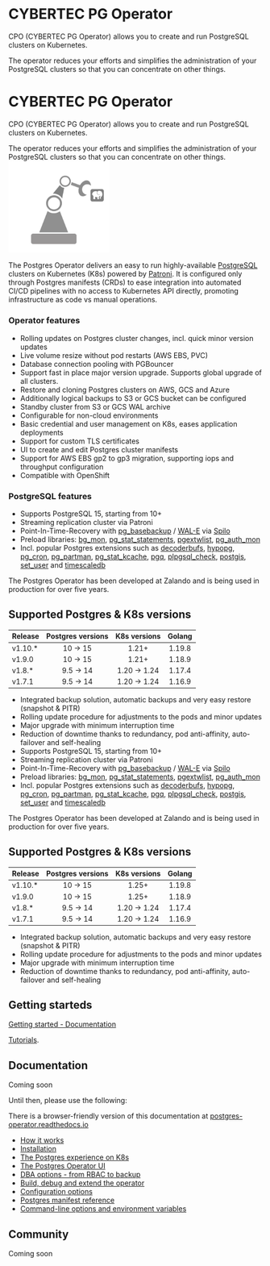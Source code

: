 # CYBERTEC PG Operator

CPO (CYBERTEC PG Operator) allows you to create and run PostgreSQL clusters on Kubernetes.

The operator reduces your efforts and simplifies the administration of your PostgreSQL clusters so that you can concentrate on other things.
# CYBERTEC PG Operator

CPO (CYBERTEC PG Operator) allows you to create and run PostgreSQL clusters on Kubernetes.

The operator reduces your efforts and simplifies the administration of your PostgreSQL clusters so that you can concentrate on other things.
<img src="docs/diagrams/logo.png" width="200">

The Postgres Operator delivers an easy to run highly-available [PostgreSQL](https://www.postgresql.org/)
clusters on Kubernetes (K8s) powered by [Patroni](https://github.com/zalando/patroni).
It is configured only through Postgres manifests (CRDs) to ease integration into automated CI/CD
pipelines with no access to Kubernetes API directly, promoting infrastructure as code vs manual operations.

### Operator features

* Rolling updates on Postgres cluster changes, incl. quick minor version updates
* Live volume resize without pod restarts (AWS EBS, PVC)
* Database connection pooling with PGBouncer
* Support fast in place major version upgrade. Supports global upgrade of all clusters.
* Restore and cloning Postgres clusters on AWS, GCS and Azure
* Additionally logical backups to S3 or GCS bucket can be configured
* Standby cluster from S3 or GCS WAL archive
* Configurable for non-cloud environments
* Basic credential and user management on K8s, eases application deployments
* Support for custom TLS certificates
* UI to create and edit Postgres cluster manifests
* Support for AWS EBS gp2 to gp3 migration, supporting iops and throughput configuration
* Compatible with OpenShift

### PostgreSQL features

* Supports PostgreSQL 15, starting from 10+
* Streaming replication cluster via Patroni
* Point-In-Time-Recovery with
[pg_basebackup](https://www.postgresql.org/docs/11/app-pgbasebackup.html) /
[WAL-E](https://github.com/wal-e/wal-e) via [Spilo](https://github.com/zalando/spilo)
* Preload libraries: [bg_mon](https://github.com/CyberDem0n/bg_mon),
[pg_stat_statements](https://www.postgresql.org/docs/15/pgstatstatements.html),
[pgextwlist](https://github.com/dimitri/pgextwlist),
[pg_auth_mon](https://github.com/RafiaSabih/pg_auth_mon)
* Incl. popular Postgres extensions such as
[decoderbufs](https://github.com/debezium/postgres-decoderbufs),
[hypopg](https://github.com/HypoPG/hypopg),
[pg_cron](https://github.com/citusdata/pg_cron),
[pg_partman](https://github.com/pgpartman/pg_partman),
[pg_stat_kcache](https://github.com/powa-team/pg_stat_kcache),
[pgq](https://github.com/pgq/pgq),
[plpgsql_check](https://github.com/okbob/plpgsql_check),
[postgis](https://postgis.net/),
[set_user](https://github.com/pgaudit/set_user) and
[timescaledb](https://github.com/timescale/timescaledb)

The Postgres Operator has been developed at Zalando and is being used in
production for over five years.

## Supported Postgres & K8s versions

| Release   | Postgres versions | K8s versions      | Golang  |
| :-------- | :---------------: | :---------------: | :-----: |
| v1.10.*   | 10 &rarr; 15      | 1.21+             | 1.19.8  |
| v1.9.0    | 10 &rarr; 15      | 1.21+             | 1.18.9  |
| v1.8.*    | 9.5 &rarr; 14     | 1.20 &rarr; 1.24  | 1.17.4  |
| v1.7.1    | 9.5 &rarr; 14     | 1.20 &rarr; 1.24  | 1.16.9  |

* Integrated backup solution, automatic backups and very easy restore (snapshot & PITR)
* Rolling update procedure for adjustments to the pods and minor updates
* Major upgrade with minimum interruption time
* Reduction of downtime thanks to redundancy, pod anti-affinity, auto-failover and self-healing
* Supports PostgreSQL 15, starting from 10+
* Streaming replication cluster via Patroni
* Point-In-Time-Recovery with
[pg_basebackup](https://www.postgresql.org/docs/11/app-pgbasebackup.html) /
[WAL-E](https://github.com/wal-e/wal-e) via [Spilo](https://github.com/zalando/spilo)
* Preload libraries: [bg_mon](https://github.com/CyberDem0n/bg_mon),
[pg_stat_statements](https://www.postgresql.org/docs/15/pgstatstatements.html),
[pgextwlist](https://github.com/dimitri/pgextwlist),
[pg_auth_mon](https://github.com/RafiaSabih/pg_auth_mon)
* Incl. popular Postgres extensions such as
[decoderbufs](https://github.com/debezium/postgres-decoderbufs),
[hypopg](https://github.com/HypoPG/hypopg),
[pg_cron](https://github.com/citusdata/pg_cron),
[pg_partman](https://github.com/pgpartman/pg_partman),
[pg_stat_kcache](https://github.com/powa-team/pg_stat_kcache),
[pgq](https://github.com/pgq/pgq),
[plpgsql_check](https://github.com/okbob/plpgsql_check),
[postgis](https://postgis.net/),
[set_user](https://github.com/pgaudit/set_user) and
[timescaledb](https://github.com/timescale/timescaledb)

The Postgres Operator has been developed at Zalando and is being used in
production for over five years.

## Supported Postgres & K8s versions

| Release   | Postgres versions | K8s versions      | Golang  |
| :-------- | :---------------: | :---------------: | :-----: |
| v1.10.*   | 10 &rarr; 15      | 1.25+             | 1.19.8  |
| v1.9.0    | 10 &rarr; 15      | 1.25+             | 1.18.9  |
| v1.8.*    | 9.5 &rarr; 14     | 1.20 &rarr; 1.24  | 1.17.4  |
| v1.7.1    | 9.5 &rarr; 14     | 1.20 &rarr; 1.24  | 1.16.9  |

* Integrated backup solution, automatic backups and very easy restore (snapshot & PITR)
* Rolling update procedure for adjustments to the pods and minor updates
* Major upgrade with minimum interruption time
* Reduction of downtime thanks to redundancy, pod anti-affinity, auto-failover and self-healing

## Getting starteds

[Getting started - Documentation](https://cybertec-postgresql.github.io/CYBERTEC-pg-operator/documentation/how-to-use/installation/) 

[Tutorials](https://github.com/cybertec-postgresql/CYBERTEC-operator-tutorials).


## Documentation

Coming soon 

Until then, please use the following:

There is a browser-friendly version of this documentation at
[postgres-operator.readthedocs.io](https://postgres-operator.readthedocs.io)

* [How it works](docs/index.md)
* [Installation](docs/quickstart.md#deployment-options)
* [The Postgres experience on K8s](docs/user.md)
* [The Postgres Operator UI](docs/operator-ui.md)
* [DBA options - from RBAC to backup](docs/administrator.md)
* [Build, debug and extend the operator](docs/developer.md)
* [Configuration options](docs/reference/operator_parameters.md)
* [Postgres manifest reference](docs/reference/cluster_manifest.md)
* [Command-line options and environment variables](docs/reference/command_line_and_environment.md)

## Community

Coming soon 